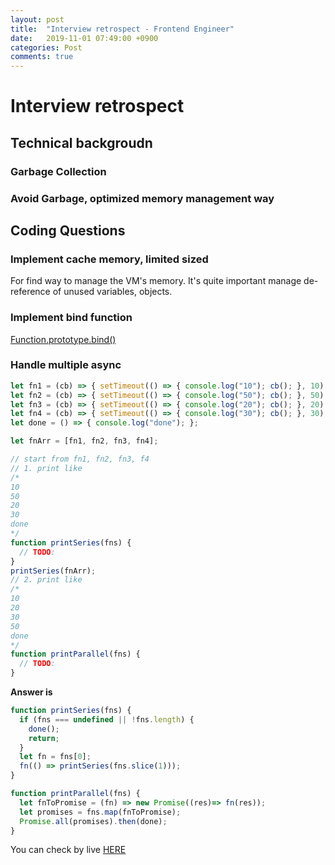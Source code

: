 ```yaml
---
layout: post
title:  "Interview retrospect - Frontend Engineer"
date:   2019-11-01 07:49:00 +0900
categories: Post
comments: true
---
```


# Interview retrospect

## Technical backgroudn ##

### Garbage Collection ###

### Avoid Garbage, optimized memory management way ### 



## Coding Questions ##

### Implement cache memory, limited sized ###

For find way to manage the VM's memory.
It's quite important manage de-reference of unused variables, objects.


### Implement bind function ###

[Function.prototype.bind()](https://developer.mozilla.org/ko/docs/Web/JavaScript/Reference/Global_Objects/Function/bind)


### Handle multiple async ###

~~~javascript
let fn1 = (cb) => { setTimeout(() => { console.log("10"); cb(); }, 10); };
let fn2 = (cb) => { setTimeout(() => { console.log("50"); cb(); }, 50); };
let fn3 = (cb) => { setTimeout(() => { console.log("20"); cb(); }, 20); };
let fn4 = (cb) => { setTimeout(() => { console.log("30"); cb(); }, 30); };
let done = () => { console.log("done"); };

let fnArr = [fn1, fn2, fn3, fn4];

// start from fn1, fn2, fn3, f4
// 1. print like
/*
10
50
20
30
done
*/
function printSeries(fns) {
  // TODO:
}
printSeries(fnArr);
// 2. print like
/*
10
20
30
50
done
*/
function printParallel(fns) {
  // TODO:
}
~~~

<b> Answer is</b>

~~~javascript
function printSeries(fns) {
  if (fns === undefined || !fns.length) {
    done();
    return;
  }  
  let fn = fns[0];
  fn(() => printSeries(fns.slice(1)));
}

function printParallel(fns) {
  let fnToPromise = (fn) => new Promise((res)=> fn(res));
  let promises = fns.map(fnToPromise);
  Promise.all(promises).then(done);
}
~~~

You can check by live [HERE](https://coderpad.io/DQHF4GEZ)